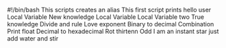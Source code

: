 #!/bin/bash
This scripts creates an alias
This first script prints hello user
Local Variable
New knowledge
Local Variable
Local Variable two
True knowledge
Divide and rule
Love exponent
Binary to decimal
Combination
Print float
Decimal to hexadecimal
Rot thirtenn
Odd
I am an instant star just add water and stir
